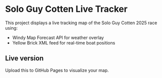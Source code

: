 # Solo Guy Cotten Live Tracker

This project displays a live tracking map of the Solo Guy Cotten 2025 race using:
- Windy Map Forecast API for weather overlay
- Yellow Brick XML feed for real-time boat positions

## Live version

Upload this to GitHub Pages to visualize your map.
